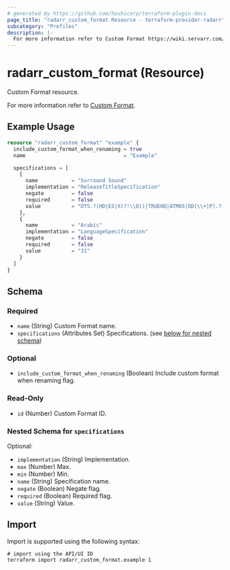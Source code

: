 ```yaml
---
# generated by https://github.com/hashicorp/terraform-plugin-docs
page_title: "radarr_custom_format Resource - terraform-provider-radarr"
subcategory: "Profiles"
description: |-
  For more information refer to Custom Format https://wiki.servarr.com/radarr/settings#custom-formats.
---
```


# radarr_custom_format (Resource)

<!-- subcategory:Profiles -->Custom Format resource.
For more information refer to [Custom Format](https://wiki.servarr.com/radarr/settings#custom-formats).

## Example Usage

```terraform
resource "radarr_custom_format" "example" {
  include_custom_format_when_renaming = true
  name                                = "Example"

  specifications = [
    {
      name           = "Surround Sound"
      implementation = "ReleaseTitleSpecification"
      negate         = false
      required       = false
      value          = "DTS.?(HD|ES|X(?!\\D))|TRUEHD|ATMOS|DD(\\+|P).?([5-9])|EAC3.?([5-9])"
    },
    {
      name           = "Arabic"
      implementation = "LanguageSpecification"
      negate         = false
      required       = false
      value          = "31"
    }
  ]
}
```

<!-- schema generated by tfplugindocs -->
## Schema

### Required

- `name` (String) Custom Format name.
- `specifications` (Attributes Set) Specifications. (see [below for nested schema](#nestedatt--specifications))

### Optional

- `include_custom_format_when_renaming` (Boolean) Include custom format when renaming flag.

### Read-Only

- `id` (Number) Custom Format ID.

<a id="nestedatt--specifications"></a>
### Nested Schema for `specifications`

Optional:

- `implementation` (String) Implementation.
- `max` (Number) Max.
- `min` (Number) Min.
- `name` (String) Specification name.
- `negate` (Boolean) Negate flag.
- `required` (Boolean) Required flag.
- `value` (String) Value.

## Import

Import is supported using the following syntax:

```shell
# import using the API/UI ID
terraform import radarr_custom_format.example 1
```
